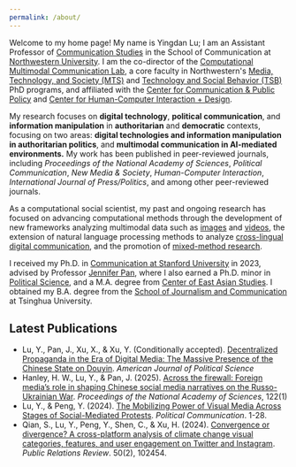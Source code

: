 ```yaml
---
permalink: /about/
---
```


Welcome to my home page! My name is Yingdan Lu; I am an Assistant Professor of [Communication Studies](https://communication.northwestern.edu/academics/communication-studies/index.html) in the School of Communication at [Northwestern University](https://www.northwestern.edu/). I am the co-director of the [Computational Multimodal Communication Lab](https://sites.google.com/view/cmmclab), a core faculty in Northwestern's [Media, Technology, and Society (MTS)](https://mts.northwestern.edu/) and [Technology and Social Behavior (TSB)](https://tsb.northwestern.edu/) PhD programs, and affiliated with the [Center for Communication & Public Policy](https://polcomm.northwestern.edu/) and [Center for Human-Computer Interaction + Design](https://www.hci.northwestern.edu/). 

My research focuses on **digital technology**, **political communication**, and **information manipulation** in **authoritarian** and **democratic** contexts, focusing on two areas: **digital technologies and information manipulation in authoritarian politics**, and **multimodal communication in AI-mediated environments.** My work has been published in peer-reviewed journals, including <i>Proceedings of the National Academy of Sciences</i>, <i>Political Communication</i>, <i>New Media & Society</i>, <i>Human-Computer Interaction</i>, <i>International Journal of Press/Politics</i>, and among other peer-reviewed journals.

As a computational social scientist, my past and ongoing research has focused on advancing computational methods through the development of new frameworks analyzing multimodal data such as [images](https://www.tandfonline.com/doi/full/10.1080/10584609.2024.2317951) and [videos](https://www.aup-online.com/content/journals/10.5117/CCR2022.2.002.LU), the extension of natural language processing methods to analyze [cross-lingual digital communication](https://www.pnas.org/doi/full/10.1073/pnas.2420607122), and the promotion of [mixed-method research](https://www.tandfonline.com/doi/full/10.1080/10584609.2020.1765914). 

I received my Ph.D. in [Communication at Stanford University](http://comm.stanford.edu) in 2023, advised by Professor [Jennifer Pan](http://jenpan.com), where I also earned a Ph.D. minor in [Political Science](https://politicalscience.stanford.edu/), and a M.A. degree from [Center of East Asian Studies](https://ceas.stanford.edu/). I obtained my B.A. degree from the [School of Journalism and Communication](http://www.tsjc.tsinghua.edu.cn/) at Tsinghua University.

## Latest Publications

- Lu, Y., Pan, J., Xu, X., & Xu, Y. (Conditionally accepted). [Decentralized Propaganda in the Era of Digital Media: The Massive Presence of the Chinese State on Douyin](https://papers.ssrn.com/sol3/papers.cfm?abstract_id=5145803). *American Journal of Political Science*
- Hanley, H. W., Lu, Y., & Pan, J. (2025). [Across the firewall: Foreign media’s role in shaping Chinese social media narratives on the Russo-Ukrainian War](https://www.pnas.org/doi/full/10.1073/pnas.2420607122). *Proceedings of the National Academy of Sciences*, 122(1)
- Lu, Y., & Peng, Y. (2024). [The Mobilizing Power of Visual Media Across Stages of Social-Mediated Protests](https://www.tandfonline.com/doi/full/10.1080/10584609.2024.2317951?src=). *Political Communication*. 1-28.
- Qian, S., Lu, Y., Peng, Y., Shen, C., & Xu, H. (2024). [Convergence or divergence? A cross-platform analysis of climate change visual categories, features, and user engagement on Twitter and Instagram](https://drive.google.com/file/d/1Km2gyqiDD7XEG5BycAbxIMvumh92HoNV/view=). *Public Relations Review*. 50(2), 102454.
